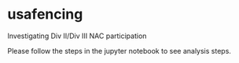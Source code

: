 # usafencing
Investigating Div II/Div III NAC participation

Please follow the steps in the jupyter notebook to see analysis steps.
